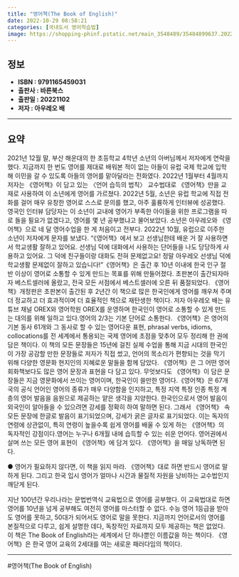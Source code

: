 ```yaml
---
title: "영어책(The Book of English)"
date: 2022-10-29 08:58:21
categories: [국내도서 영어학습법]
image: https://shopping-phinf.pstatic.net/main_3548489/35484899637.20221027201232.jpg
---
```


## **정보**

- **ISBN : 9791165459031**
- **출판사 : 바른북스**
- **출판일 : 20221102**
- **저자 : 아우레오 배**

------



## **요약**

2021년 12월 말, 부산 해운대의 한 초등학교 4학년 소년의 아버님께서 저자에게 연락을 했다. 지금까지 한 번도 영어를 제대로 배워본 적이 없는 아들이 유럽 국제 학교에 입학해 이민을 갈 수 있도록 아들의 영어를 맡아달라는 전화였다. 2022년 1월부터 4월까지 저자는 《영어책》이 담고 있는 〈언어 습득의 법칙〉 교수법대로 《영어책》만을 교재로 사용하여 이 소년에게 영어를 가르쳤다. 2022년 5월, 소년은 유럽 학교에 직접 전화를 걸어 매우 유창한 영어로 스스로 문의를 했고, 아주 훌륭하게 인터뷰에 성공했다. 영국인 인터뷰 담당자는 이 소년이 교내에 영어가 부족한 아이들을 위한 프로그램을 따로 들을 필요가 없겠다고, 영어를 몇 년 공부했냐고 물어보았다. 소년은 아우레오와 《영어책》으로 네 달 영어수업을 한 게 처음이고 전부다. 2022년 10월, 유럽으로 이주한 소년이 저자에게 문자를 보냈다. “《영어책》에서 보고 선생님한테 배운 거 잘 사용하면서 학교생활 잘하고 있어요. 선생님 덕에 대화에서 사용하는 단어들을 나도 당당하게 사용하고 있어요. 그 덕에 친구들이랑 대화도 전혀 문제없고요! 정말 아우레오 선생님 덕에 학교생활 문제없이 잘하고 있습니다!”《영어책》은 출간 후 10년 이내에 한국 인구 절반 이상이 영어로 소통할 수 있게 만드는 목표를 위해 만들어졌다. 초판본이 출간되자마자 베스트셀러에 올랐고, 전국 모든 서점에서 베스트셀러에 오른 뒤 품절되었다. 《영어책》개정판은 초판본이 출간된 후 2년간 이 책으로 많은 한국인에게 영어를 깨우쳐 주며 더 정교하고 더 효과적이며 더 효율적인 책으로 재탄생한 책이다. 저자 아우레오 배는 유튜브 채널 OREX와 영어학원 OREX를 운영하며 한국인이 영어로 소통할 수 있게 만드는 대의를 위해 일하고 있다.영어의 2/3는 기본 단어로 소통한다. 《영어책》은 영어의 기본 동사 61개와 그 동사로 할 수 있는 영어다운 표현, phrasal verbs, idioms, collocations를 전 세계에서 통용되는 국제 영어에 초점을 맞추어 모두 정리해 한 권에 담은 책이다. 이 책의 모든 문장들은 15년에 걸친 실제 수업을 통해 지금 시대의 한국인이 가장 공감할 만한 문장들로 저자가 직접 썼고, 언어의 목소리가 편향되는 것을 막기 위해 다양한 영문화 현지인의 지혜로운 말들을 함께 담았다. 《영어책》은 그 어떤 영어회화책보다도 많은 영어 문장과 표현을 다 담고 있다. 무엇보다도 《영어책》이 담은 문장들은 지금 영문화에서 쓰이는 영어이며, 한국인이 쓸만한 영어다.《영어책》은 67개국의 공식 언어인 영어의 종류가 매우 다양함을 인지하고, 특정 지역 특정 인종 특정 계층의 영어 발음을 음원으로 제공하는 얕은 생각을 지양한다. 한국인으로서 영어 발음이 외국인이 알아들을 수 있으려면 강세를 정확히 하여 말하면 된다. 그래서 《영어책》 속 모든 문장에 한글로 발음이 표기되었으며, 강세가 굵은 글자로 표기되었다. 이는 독자의 연령에 상관없이, 특히 연령이 높을수록 쉽게 영어를 배울 수 있게 하는 《영어책》의 독자적인 강점이다.영어는 누구나 6개월 내에 습득할 수 있는 쉬운 언어다. 영어권에서 살며 쓰는 모든 영어 표현이 《영어책》에 담겨 있다. 《영어책》을 매일 낭독하면 된다.

● 영어가 필요하지 않다면, 이 책을 읽지 마라. 《영어책》대로 하면 반드시 영어로 말하게 된다. 그리고 한국 입시 영어가 얼마나 시간과 물질적 자원을 낭비하는 교수법인지 깨닫게 된다. 

지난 100년간 우리나라는 문법번역식 교육법으로 영어를 공부했다. 이 교육법대로 하면 영어를 10년을 넘게 공부해도 여전히 영어를 마스터할 수 없다. 수능 영어 1등급을 받아도 영어를 못하고, 50대가 되어서도 영어로 말을 못한다. 지금까지 언어로서의 영어를 본질적으로 다루고, 쉽게 설명한 데다, 독창적인 자료까지 모두 제공하는 책은 없었다. 이 책은 The Book of English라는 세계에서 단 하나뿐인 이름값을 하는 책이다. 《영어책》은 한국 영어 교육의 2세대를 여는 새로운 패러다임의 책이다.



------

#영어책(The Book of English)


